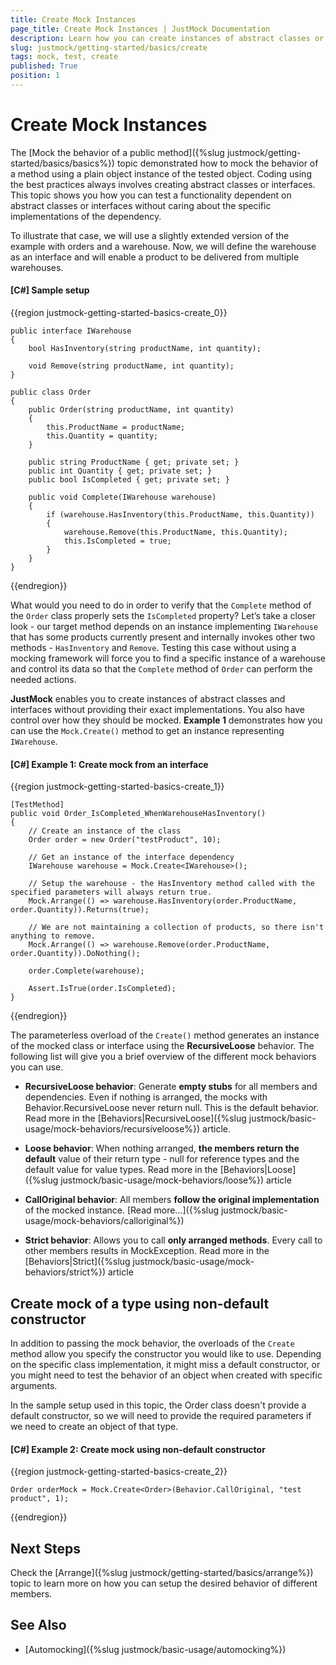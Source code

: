 ```yaml
---
title: Create Mock Instances
page_title: Create Mock Instances | JustMock Documentation
description: Learn how you can create instances of abstract classes or interfaces without caring about the specific implementations they might have using JustMock.
slug: justmock/getting-started/basics/create
tags: mock, test, create
published: True
position: 1
---
```


# Create Mock Instances

The [Mock the behavior of a public method]({%slug justmock/getting-started/basics/basics%}) topic demonstrated how to mock the behavior of a method using a plain object instance of the tested object. Coding using the best practices always involves creating abstract classes or interfaces. This topic shows you how you can test a functionality dependent on abstract classes or interfaces without caring about the specific implementations of the dependency. 

To illustrate that case, we will use a slightly extended version of the example with orders and a warehouse. Now, we will define the warehouse as an interface and will enable a product to be delivered from multiple warehouses.

#### [C#] Sample setup

{{region justmock-getting-started-basics-create_0}}

    public interface IWarehouse
    {
        bool HasInventory(string productName, int quantity);
     
        void Remove(string productName, int quantity);
    }
     
    public class Order
    {
        public Order(string productName, int quantity)
        {
            this.ProductName = productName;
            this.Quantity = quantity;
        }
     
        public string ProductName { get; private set; }
        public int Quantity { get; private set; }
        public bool IsCompleted { get; private set; }
     
        public void Complete(IWarehouse warehouse)
        {
            if (warehouse.HasInventory(this.ProductName, this.Quantity))
            {
                warehouse.Remove(this.ProductName, this.Quantity);
                this.IsCompleted = true;
            }
        }
    }

{{endregion}}


What would you need to do in order to verify that the `Complete` method of the `Order` class properly sets the `IsCompleted` property? Let’s take a closer look - our target method depends on an instance implementing `IWarehouse` that has some products currently present and internally invokes other two methods - `HasInventory` and `Remove`. Testing this case without using a mocking framework will force you to find a specific instance of a warehouse and control its data so that the `Complete` method of `Order` can perform the needed actions. 

**JustMock** enables you to create instances of abstract classes and interfaces without providing their exact implementations. You also have control over how they should be mocked. **Example 1** demonstrates how you can use the `Mock.Create()` method to get an instance representing `IWarehouse`.

#### [C#] Example 1: Create mock from an interface

{{region justmock-getting-started-basics-create_1}}

    [TestMethod]
    public void Order_IsCompleted_WhenWarehouseHasInventory()
    {
        // Create an instance of the class
        Order order = new Order("testProduct", 10);
     
        // Get an instance of the interface dependency
        IWarehouse warehouse = Mock.Create<IWarehouse>();
     
        // Setup the warehouse - the HasInventory method called with the specified parameters will always return true.
        Mock.Arrange(() => warehouse.HasInventory(order.ProductName, order.Quantity)).Returns(true);
     
        // We are not maintaining a collection of products, so there isn't anything to remove.
        Mock.Arrange(() => warehouse.Remove(order.ProductName, order.Quantity)).DoNothing();
     
        order.Complete(warehouse);
     
        Assert.IsTrue(order.IsCompleted);
    }

{{endregion}}


The parameterless overload of the `Create()` method generates an instance of the mocked class or interface using the **RecursiveLoose** behavior. The following list will give you a brief overview of the different mock behaviors you can use. 

- **RecursiveLoose behavior**: Generate **empty stubs** for all members and dependencies. Even if nothing is arranged, the mocks with Behavior.RecursiveLoose never return null. This is the default behavior. Read more in the [Behaviors|RecursiveLoose]({%slug justmock/basic-usage/mock-behaviors/recursiveloose%}) article.

* **Loose behavior**: When nothing arranged, **the members return the default** value of their return type - null for reference types and the default value for value types. Read more in the [Behaviors|Loose]({%slug justmock/basic-usage/mock-behaviors/loose%}) article

- **CallOriginal behavior**: All members **follow the original implementation** of the mocked instance. [Read more...]({%slug justmock/basic-usage/mock-behaviors/calloriginal%})

- **Strict behavior**: Allows you to call **only arranged methods**. Every call to other members results in MockException. Read more in the [Behaviors|Strict]({%slug justmock/basic-usage/mock-behaviors/strict%}) article

## Create mock of a type using non-default constructor

In addition to passing the mock behavior, the overloads of the `Create` method allow you specify the constructor you would like to use. Depending on the specific class implementation, it might miss a default constructor, or you might need to test the behavior of an object when created with specific arguments. 

In the sample setup used in this topic, the Order class doesn't provide a default constructor, so we will need to provide the required parameters if we need to create an object of that type.

#### [C#] Example 2: Create mock using non-default constructor

{{region justmock-getting-started-basics-create_2}}

    Order orderMock = Mock.Create<Order>(Behavior.CallOriginal, "test product", 1);
{{endregion}}


## Next Steps

Check the [Arrange]({%slug justmock/getting-started/basics/arrange%}) topic to learn more on how you can setup the desired behavior of different members.

## See Also

 * [Automocking]({%slug justmock/basic-usage/automocking%})



